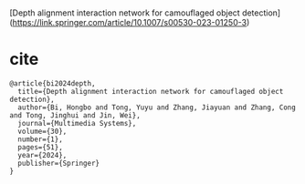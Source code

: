 # 
[Depth alignment interaction network for camouflaged object detection] (https://link.springer.com/article/10.1007/s00530-023-01250-3)

# cite
```
@article{bi2024depth,
  title={Depth alignment interaction network for camouflaged object detection},
  author={Bi, Hongbo and Tong, Yuyu and Zhang, Jiayuan and Zhang, Cong and Tong, Jinghui and Jin, Wei},
  journal={Multimedia Systems},
  volume={30},
  number={1},
  pages={51},
  year={2024},
  publisher={Springer}
}
```
